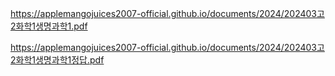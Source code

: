 https://applemangojuices2007-official.github.io/documents/2024/202403고2화학1생명과학1.pdf

https://applemangojuices2007-official.github.io/documents/2024/202403고2화학1생명과학1정답.pdf
